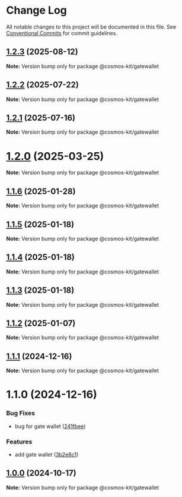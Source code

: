 # Change Log

All notable changes to this project will be documented in this file.
See [Conventional Commits](https://conventionalcommits.org) for commit guidelines.

## [1.2.3](https://github.com/hyperweb-io/cosmos-kit/compare/@cosmos-kit/gatewallet@1.2.2...@cosmos-kit/gatewallet@1.2.3) (2025-08-12)

**Note:** Version bump only for package @cosmos-kit/gatewallet





## [1.2.2](https://github.com/hyperweb-io/cosmos-kit/compare/@cosmos-kit/gatewallet@1.2.1...@cosmos-kit/gatewallet@1.2.2) (2025-07-22)

**Note:** Version bump only for package @cosmos-kit/gatewallet





## [1.2.1](https://github.com/hyperweb-io/cosmos-kit/compare/@cosmos-kit/gatewallet@1.2.0...@cosmos-kit/gatewallet@1.2.1) (2025-07-16)

**Note:** Version bump only for package @cosmos-kit/gatewallet





# [1.2.0](https://github.com/hyperweb-io/cosmos-kit/compare/@cosmos-kit/gatewallet@1.1.6...@cosmos-kit/gatewallet@1.2.0) (2025-03-25)

**Note:** Version bump only for package @cosmos-kit/gatewallet

## [1.1.6](https://github.com/hyperweb-io/cosmos-kit/compare/@cosmos-kit/gatewallet@1.1.5...@cosmos-kit/gatewallet@1.1.6) (2025-01-28)

**Note:** Version bump only for package @cosmos-kit/gatewallet

## [1.1.5](https://github.com/hyperweb-io/cosmos-kit/compare/@cosmos-kit/gatewallet@1.1.4...@cosmos-kit/gatewallet@1.1.5) (2025-01-18)

**Note:** Version bump only for package @cosmos-kit/gatewallet

## [1.1.4](https://github.com/hyperweb-io/cosmos-kit/compare/@cosmos-kit/gatewallet@1.1.3...@cosmos-kit/gatewallet@1.1.4) (2025-01-18)

**Note:** Version bump only for package @cosmos-kit/gatewallet

## [1.1.3](https://github.com/hyperweb-io/cosmos-kit/compare/@cosmos-kit/gatewallet@1.1.2...@cosmos-kit/gatewallet@1.1.3) (2025-01-18)

**Note:** Version bump only for package @cosmos-kit/gatewallet

## [1.1.2](https://github.com/hyperweb-io/cosmos-kit/compare/@cosmos-kit/gatewallet@1.1.1...@cosmos-kit/gatewallet@1.1.2) (2025-01-07)

**Note:** Version bump only for package @cosmos-kit/gatewallet

## [1.1.1](https://github.com/hyperweb-io/cosmos-kit/compare/@cosmos-kit/gatewallet@1.1.0...@cosmos-kit/gatewallet@1.1.1) (2024-12-16)

**Note:** Version bump only for package @cosmos-kit/gatewallet

# 1.1.0 (2024-12-16)

### Bug Fixes

- bug for gate wallet ([241fbee](https://github.com/hyperweb-io/cosmos-kit/commit/241fbee0c560040765bb06b20ea96c7ebc721186))

### Features

- add gate wallet ([3b2e8c1](https://github.com/hyperweb-io/cosmos-kit/commit/3b2e8c16872ee7443cdaf69a724f710f6e055a32))

## [1.0.0](https://github.com/hyperweb-io/cosmos-kit/compare/@cosmos-kit/gatewallet@2.0.3...@cosmos-kit/gatewallet@1.0.0) (2024-10-17)

**Note:** Version bump only for package @cosmos-kit/gatewallet
